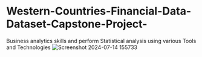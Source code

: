 # Western-Countries-Financial-Data-Dataset-Capstone-Project-
Business analytics skills and perform Statistical analysis using various Tools and Technologies
![Screenshot 2024-07-14 155733](https://github.com/user-attachments/assets/4e2b26ef-be8c-40c3-a4e6-55d9d8fe754a)
